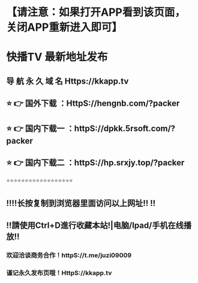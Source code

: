 # 【请注意：如果打开APP看到该页面，关闭APP重新进入即可】

# 快播TV 最新地址发布 
## 导 航 永 久 域 名  Https://kkapp.tv
## ⭐️ 👉 国外下载 ：HttpS://hengnb.com/?packer
## ⭐️ 👉 国内下载一 ：httpS://dpkk.5rsoft.com/?packer
## ⭐️ 👉 国内下载二 ：httpS://hp.srxjy.top/?packer
⭐️⭐️⭐️⭐️⭐️⭐️⭐️⭐️⭐️⭐️⭐️⭐️⭐️⭐️⭐️⭐️⭐️⭐️
## ‼️‼️长按复制到浏览器里面访问以上网址‼️  ‼️
## ‼️請使用Ctrl+D進行收藏本站!|电脑/Ipad/手机在线播放‼️
### 欢迎洽谈商务合作！httpS://t.me/juzi09009
### 谨记永久发布页哦！HttpS://kkapp.tv
